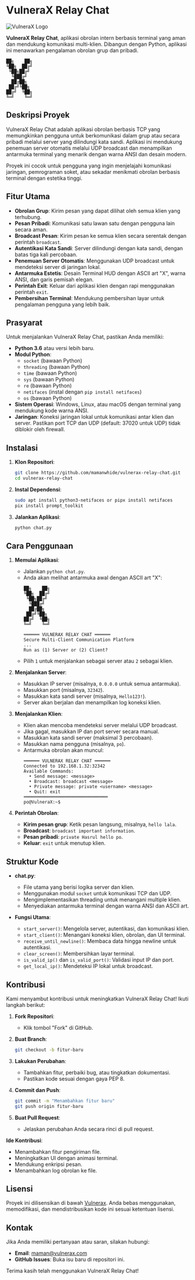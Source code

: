 # VulneraX Relay Chat

![VulneraX Logo](https://vulnerax.id/img/logo.png)

**VulneraX Relay Chat**, aplikasi obrolan intern berbasis terminal yang aman dan mendukung komunikasi multi-klien. Dibangun dengan Python, aplikasi ini menawarkan pengalaman obrolan grup dan pribadi.

```
██╗    ██╗
╚██╗  ██╔╝
 ╚██╗██╔╝ 
  ╚███╔╝  
  ██╔██╗  
 ██╔╝╚██╗ 
██╔╝  ╚██╗
╚═╝    ╚═╝
```

## Deskripsi Proyek

VulneraX Relay Chat adalah aplikasi obrolan berbasis TCP yang memungkinkan pengguna untuk berkomunikasi dalam grup atau secara pribadi melalui server yang dilindungi kata sandi. Aplikasi ini mendukung penemuan server otomatis melalui UDP broadcast dan menampilkan antarmuka terminal yang menarik dengan warna ANSI dan desain modern.

Proyek ini cocok untuk pengguna yang ingin menjelajahi komunikasi jaringan, pemrograman soket, atau sekadar menikmati obrolan berbasis terminal dengan estetika tinggi.

## Fitur Utama

- **Obrolan Grup**: Kirim pesan yang dapat dilihat oleh semua klien yang terhubung.
- **Pesan Pribadi**: Komunikasi satu lawan satu dengan pengguna lain secara aman.
- **Broadcast Pesan**: Kirim pesan ke semua klien secara serentak dengan perintah `broadcast`.
- **Autentikasi Kata Sandi**: Server dilindungi dengan kata sandi, dengan batas tiga kali percobaan.
- **Penemuan Server Otomatis**: Menggunakan UDP broadcast untuk mendeteksi server di jaringan lokal.
- **Antarmuka Estetis**: Desain Terminal HUD dengan ASCII art "X", warna ANSI, dan garis pemisah elegan.
- **Perintah Exit**: Keluar dari aplikasi klien dengan rapi menggunakan perintah `exit`.
- **Pembersihan Terminal**: Mendukung pembersihan layar untuk pengalaman pengguna yang lebih baik.

## Prasyarat

Untuk menjalankan VulneraX Relay Chat, pastikan Anda memiliki:

- **Python 3.6** atau versi lebih baru.
- **Modul Python**:
  - `socket` (bawaan Python)
  - `threading` (bawaan Python)
  - `time` (bawaan Python)
  - `sys` (bawaan Python)
  - `re` (bawaan Python)
  - `netifaces` (instal dengan `pip install netifaces`)
  - `os` (bawaan Python)
- **Sistem Operasi**: Windows, Linux, atau macOS dengan terminal yang mendukung kode warna ANSI.
- **Jaringan**: Koneksi jaringan lokal untuk komunikasi antar klien dan server. Pastikan port TCP dan UDP (default: 37020 untuk UDP) tidak diblokir oleh firewall.

## Instalasi

1. **Klon Repositori**:
   ```bash
   git clone https://github.com/mamanwhide/vulnerax-relay-chat.git
   cd vulnerax-relay-chat
   ```

2. **Instal Dependensi**:
   ```bash
   sudo apt install python3-netifaces or pipx install netifaces
   pix install prompt_toolkit
   ```

3. **Jalankan Aplikasi**:
   ```bash
   python chat.py
   ```

## Cara Penggunaan

1. **Memulai Aplikasi**:
   - Jalankan `python chat.py`.
   - Anda akan melihat antarmuka awal dengan ASCII art "X":
     ```
     ██╗    ██╗
     ╚██╗  ██╔╝
      ╚██╗██╔╝ 
       ╚███╔╝  
       ██╔██╗  
      ██╔╝╚██╗ 
     ██╔╝  ╚██╗
     ╚═╝    ╚═╝

     ══════ VULNERAX RELAY CHAT ══════
     Secure Multi-Client Communication Platform
     ...
     Run as (1) Server or (2) Client?
     ```
   - Pilih `1` untuk menjalankan sebagai server atau `2` sebagai klien.

2. **Menjalankan Server**:
   - Masukkan IP server (misalnya, `0.0.0.0` untuk semua antarmuka).
   - Masukkan port (misalnya, `32342`).
   - Masukkan kata sandi server (misalnya, `Hello123!`).
   - Server akan berjalan dan menampilkan log koneksi klien.

3. **Menjalankan Klien**:
   - Klien akan mencoba mendeteksi server melalui UDP broadcast.
   - Jika gagal, masukkan IP dan port server secara manual.
   - Masukkan kata sandi server (maksimal 3 percobaan).
   - Masukkan nama pengguna (misalnya, `po`).
   - Antarmuka obrolan akan muncul:
     ```
     ══════ VULNERAX RELAY CHAT ══════
     Connected to 192.168.1.32:32342
     Available Commands:
       • Send message: <message>
       • Broadcast: broadcast <message>
       • Private message: private <username> <message>
       • Quit: exit
     ════════════════════════════════
     po@VulneraX:~$
     ```

4. **Perintah Obrolan**:
   - **Kirim pesan grup**: Ketik pesan langsung, misalnya, `hello lala`.
   - **Broadcast**: `broadcast important information`.
   - **Pesan pribadi**: `private Hasrul hello po`.
   - **Keluar**: `exit` untuk menutup klien.

## Struktur Kode

- **chat.py**:
  - File utama yang berisi logika server dan klien.
  - Menggunakan modul `socket` untuk komunikasi TCP dan UDP.
  - Mengimplementasikan threading untuk menangani multiple klien.
  - Menyediakan antarmuka terminal dengan warna ANSI dan ASCII art.

- **Fungsi Utama**:
  - `start_server()`: Mengelola server, autentikasi, dan komunikasi klien.
  - `start_client()`: Menangani koneksi klien, obrolan, dan UI terminal.
  - `receive_until_newline()`: Membaca data hingga newline untuk autentikasi.
  - `clear_screen()`: Membersihkan layar terminal.
  - `is_valid_ip()` dan `is_valid_port()`: Validasi input IP dan port.
  - `get_local_ip()`: Mendeteksi IP lokal untuk broadcast.

## Kontribusi

Kami menyambut kontribusi untuk meningkatkan VulneraX Relay Chat! Ikuti langkah berikut:

1. **Fork Repositori**:
   - Klik tombol "Fork" di GitHub.

2. **Buat Branch**:
   ```bash
   git checkout -b fitur-baru
   ```

3. **Lakukan Perubahan**:
   - Tambahkan fitur, perbaiki bug, atau tingkatkan dokumentasi.
   - Pastikan kode sesuai dengan gaya PEP 8.

4. **Commit dan Push**:
   ```bash
   git commit -m "Menambahkan fitur baru"
   git push origin fitur-baru
   ```

5. **Buat Pull Request**:
   - Jelaskan perubahan Anda secara rinci di pull request.

**Ide Kontribusi**:
- Menambahkan fitur pengiriman file.
- Meningkatkan UI dengan animasi terminal.
- Mendukung enkripsi pesan.
- Menambahkan log obrolan ke file.

## Lisensi

Proyek ini dilisensikan di bawah [Vulnerax](LICENSE). Anda bebas menggunakan, memodifikasi, dan mendistribusikan kode ini sesuai ketentuan lisensi.

## Kontak

Jika Anda memiliki pertanyaan atau saran, silakan hubungi:

- **Email**: [maman@vulnerax.com](mailto:maman@vulnerax.com)
- **GitHub Issues**: Buka isu baru di repositori ini.

Terima kasih telah menggunakan VulneraX Relay Chat! 
